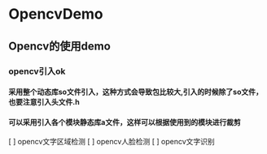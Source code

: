 # OpencvDemo
## Opencv的使用demo

### opencv引入ok

#### 采用整个动态库so文件引入，这种方式会导致包比较大,引入的时候除了so文件，也要注意引入头文件.h

#### 可以采用引入各个模块静态库a文件，这样可以根据使用到的模块进行裁剪

[ ] opencv文字区域检测
[ ] opencv人脸检测
[ ] opencv文字识别



